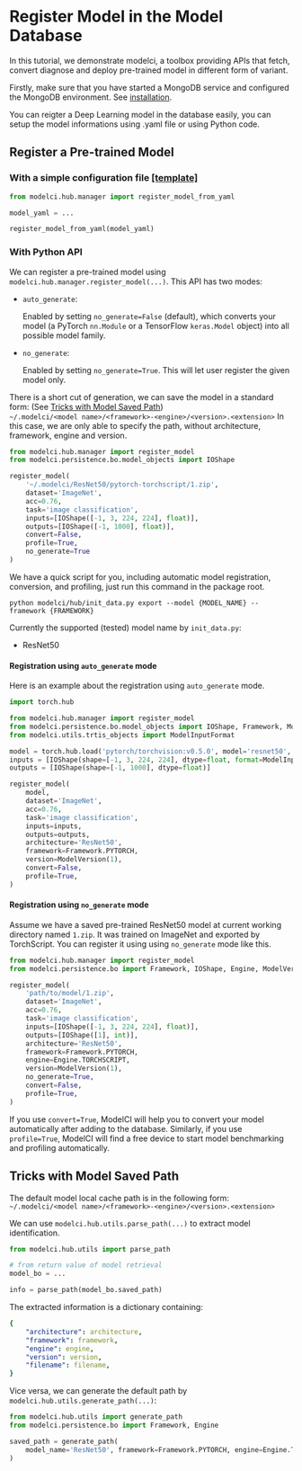 # Register Model in the Model Database

In this tutorial, we demonstrate modelci, a toolbox providing APIs that fetch, convert diagnose and deploy pre-trained
model in different form of variant.

Firstly, make sure that you have started a MongoDB service and configured the MongoDB environment. See
[installation](../../README.md#installation).

You can reigter a Deep Learning model in the database easily, you can setup the model informations using .yaml file or using Python code.

## Register a Pre-trained Model

### With a simple configuration file [[template]](/example/resnet50_explicit_path.yml)

```python
from modelci.hub.manager import register_model_from_yaml

model_yaml = ...

register_model_from_yaml(model_yaml)
```

### With Python API

We can register a pre-trained model using `modelci.hub.manager.register_model(...)`. This API has two modes:

-   `auto_generate`:

    Enabled by setting `no_generate=False` (default), which converts your model (a PyTorch `nn.Module` or a
    TensorFlow `keras.Model` object) into all possible model family.

-   `no_generate`:

    Enabled by setting `no_generate=True`. This will let user register the given model only.

There is a short cut of generation, we can save the model in a standard form:
(See [Tricks with Model Saved Path](#tricks-with-model-saved-path))  
`~/.modelci/<model name>/<framework>-<engine>/<version>.<extension>`
In this case, we are only able to specify the path, without architecture, framework, engine and version.

```python
from modelci.hub.manager import register_model
from modelci.persistence.bo.model_objects import IOShape

register_model(
    '~/.modelci/ResNet50/pytorch-torchscript/1.zip',
    dataset='ImageNet',
    acc=0.76,
    task='image classification',
    inputs=[IOShape([-1, 3, 224, 224], float)],
    outputs=[IOShape([-1, 1000], float)],
    convert=False,
    profile=True,
    no_generate=True
)
```

We have a quick script for you, including automatic model registration, conversion, and profiling, just run this command in the package root.

```shell script
python modelci/hub/init_data.py export --model {MODEL_NAME} --framework {FRAMEWORK}
```

Currently the supported (tested) model name by `init_data.py`:

-   ResNet50

#### Registration using `auto_generate` mode

Here is an example about the registration using `auto_generate` mode.

```python
import torch.hub

from modelci.hub.manager import register_model
from modelci.persistence.bo.model_objects import IOShape, Framework, ModelVersion
from modelci.utils.trtis_objects import ModelInputFormat

model = torch.hub.load('pytorch/torchvision:v0.5.0', model='resnet50', pretrained=True)
inputs = [IOShape(shape=[-1, 3, 224, 224], dtype=float, format=ModelInputFormat.FORMAT_NCHW)]
outputs = [IOShape(shape=[-1, 1000], dtype=float)]

register_model(
    model,
    dataset='ImageNet',
    acc=0.76,
    task='image classification',
    inputs=inputs,
    outputs=outputs,
    architecture='ResNet50',
    framework=Framework.PYTORCH,
    version=ModelVersion(1),
    convert=False,
    profile=True,
)
```

#### Registration using `no_generate` mode

Assume we have a saved pre-trained ResNet50 model at current working directory named `1.zip`. It was trained on ImageNet and exported by TorchScript. You can register it using using `no_generate` mode like this.

```python
from modelci.hub.manager import register_model
from modelci.persistence.bo import Framework, IOShape, Engine, ModelVersion

register_model(
    'path/to/model/1.zip',
    dataset='ImageNet',
    acc=0.76,
    task='image classification',
    inputs=[IOShape([-1, 3, 224, 224], float)],
    outputs=[IOShape([1], int)],
    architecture='ResNet50',
    framework=Framework.PYTORCH,
    engine=Engine.TORCHSCRIPT,
    version=ModelVersion(1),
    no_generate=True,
    convert=False,
    profile=True,
)
```

If you use `convert=True`, ModelCI will help you to convert your model automatically after adding to the database. Similarly, if you use `profile=True`, ModelCI will find a free device to start model benchmarking and profiling automatically.

## Tricks with Model Saved Path

The default model local cache path is in the following form:  
`~/.modelci/<model name>/<framework>-<engine>/<version>.<extension>`

We can use `modelci.hub.utils.parse_path(...)` to extract model identification.

```python
from modelci.hub.utils import parse_path

# from return value of model retrieval
model_bo = ...

info = parse_path(model_bo.saved_path)
```

The extracted information is a dictionary containing:

```yaml
{
    "architecture": architecture,
    "framework": framework,
    "engine": engine,
    "version": version,
    "filename": filename,
}
```

Vice versa, we can generate the default path by `modelci.hub.utils.generate_path(...)`:

```python
from modelci.hub.utils import generate_path
from modelci.persistence.bo import Framework, Engine

saved_path = generate_path(
    model_name='ResNet50', framework=Framework.PYTORCH, engine=Engine.TORCHSCRIPT, version=1
)
```
